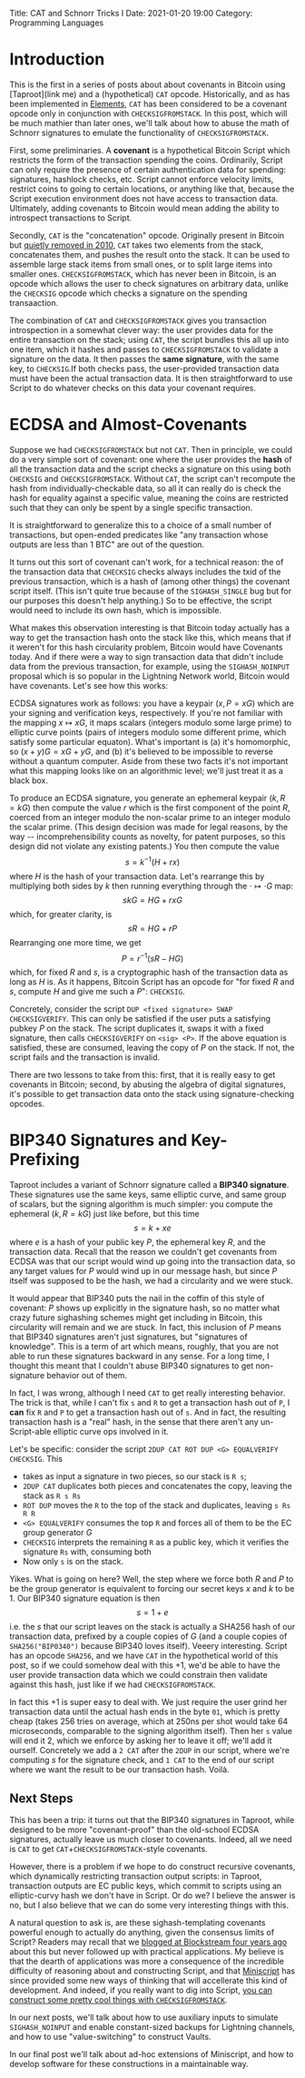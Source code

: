 Title: CAT and Schnorr Tricks I
Date: 2021-01-20 19:00
Category: Programming Languages

# Introduction
 
This is the first in a series of posts about about covenants in Bitcoin
using [Taproot](link me) and a (hypothetical) `CAT` opcode. Historically, and as has
been implemented in [Elements](https://github.com/ElementsProject/elements/),
`CAT` has been considered to be a covenant opcode only in conjunction with
`CHECKSIGFROMSTACK`. In this post, which will be much mathier than later ones,
we'll talk about how to abuse the math of Schnorr signatures to emulate the
functionality of `CHECKSIGFROMSTACK`.

First, some preliminaries. A **covenant** is a hypothetical Bitcoin Script
which restricts the form of the transaction spending the coins. Ordinarily,
Script can only require the presence of certain authentication data for
spending: signatures, hashlock checks, etc. Script cannot enforce velocity
limits, restrict coins to going to certain locations, or anything like that,
because the Script execution environment does not have access to transaction
data. Ultimately, adding covenants to Bitcoin would mean adding the ability
to introspect transactions to Script.

Secondly, `CAT` is the "concatenation" opcode. Originally present in Bitcoin
but [quietly removed in 2010](https://github.com/bitcoin/bitcoin/commit/4bd188c4383d6e614e18f79dc337fbabe8464c82),
`CAT` takes two elements from the stack, concatenates them, and pushes the
result onto the stack. It can be used to assemble large stack items from
small ones, or to split large items into smaller ones. `CHECKSIGFROMSTACK`,
which has never been in Bitcoin, is an opcode which allows the user to
check signatures on arbitrary data, unlike the `CHECKSIG` opcode which checks
a signature on the spending transaaction.

The combination of `CAT` and `CHECKSIGFROMSTACK` gives you transaction introspection
in a somewhat clever way: the user provides data for the entire transaction on the
stack; using `CAT`, the script bundles this all up into one item, which it hashes
and passes to `CHECKSIGFROMSTACK` to validate a signature on the data. It then
passes the **same signature**, with the same key, to `CHECKSIG`.If both checks
pass, the user-provided transaction data must have been the actual transaction data.
It is then straightforward to use Script to do whatever checks on this data your
covenant requires.

# ECDSA and Almost-Covenants

Suppose we had `CHECKSIGFROMSTACK` but not `CAT`. Then in principle, we could do
a very simple sort of covenant: one where the user provides the **hash** of all
the transaction data and the script checks a signature on this using both `CHECKSIG`
and `CHECKSIGFROMSTACK`. Without `CAT`, the script can't recompute the hash from
individually-checkable data, so all it can really do is check the hash for equality
against a specific value, meaning the coins are restricted such that they can only
be spent by a single specific transaction.

It is straightforward to generalize this to a choice of a small number of transactions,
but open-ended predicates like "any transaction whose outputs are less than 1 BTC" are
out of the question.

It turns out this sort of covenant can't work, for a technical reason: the of the
transaction data that `CHECKSIG` checks always includes the txid of the previous
transaction, which is a hash of (among other things) the covenant script itself.
(This isn't quite true because of the `SIGHASH_SINGLE` bug but for our purposes this
doesn't help anything.) So to be effective, the script would need to include its
own hash, which is impossible.

What makes this observation interesting is that Bitcoin today actually has a way to
get the transaction hash onto the stack like this, which means that if it weren't
for this hash circularity problem, Bitcoin would have Covenants today. And if there
were a way to sign transaction data that didn't include data from the previous transaction,
for example, using the `SIGHASH_NOINPUT` proposal which is so popular in the Lightning
Network world, Bitcoin would have covenants. Let's see how this works:

ECDSA signatures work as follows: you have a keypair $(x, P = xG)$ which are your signing
and verification keys, respectively. If you're not familiar with the mapping $x\mapsto xG$,
it maps scalars (integers modulo some large prime) to elliptic curve points (pairs of
integers modulo some different prime, which satisfy some particular equaton). What's
important is (a) it's homomorphic, so $(x + y)G = xG + yG$, and (b) it's believed to be
impossible to reverse without a quantum computer. Aside from these two facts it's not
important what this mapping looks like on an algorithmic level; we'll just treat it as a
black box.

To produce an ECDSA signature, you generate an ephemeral keypair $(k, R = kG)$ then compute
the value $r$ which is the first component of the point $R$, coerced from an integer modulo
the non-scalar prime to an integer modulo the scalar prime. (This design decision was made
for legal reasons, by the way -- incomprehensibility counts as novelty, for patent purposes,
so this design did not violate any existing patents.) You then compute the value
$$ s = k^{-1}(H + rx) $$
where $H$ is the hash of your transaction data. Let's rearrange this by multiplying both sides
by $k$ then running everything through the $\cdot\mapsto\cdot G$ map:
$$ skG = HG + rxG $$
which, for greater clarity, is
$$ sR = HG + rP $$
Rearranging one more time, we get
$$ P = r^{-1}(sR - HG) $$
which, for fixed $R$ and $s$, is a cryptographic hash of the transaction data as long as $H$
is. As it happens, Bitcoin Script has an opcode for "for fixed $R$ and $s$, compute $H$ and
give me such a $P$": `CHECKSIG`.

Concretely, consider the script `DUP <fixed signature> SWAP CHECKSIGVERIFY`. This can only
be satisfied if the user puts a satisfying pubkey $P$ on the stack. The script duplicates
it, swaps it with a fixed signature, then calls `CHECKSIGVERIFY` on `<sig> <P>`. If the
above equation is satisfied, these are consumed, leaving the copy of $P$ on the stack. If
not, the script fails and the transaction is invalid.

There are two lessons to take from this: first, that it is really easy to get covenants in
Bitcoin; second, by abusing the algebra of digital signatures, it's possible to get transaction
data onto the stack using signature-checking opcodes.

# BIP340 Signatures and Key-Prefixing

Taproot includes a variant of Schnorr signature called a **BIP340 signature**. These signatures
use the same keys, same elliptic curve, and same group of scalars, but the signing algorithm
is much simpler: you compute the ephemeral $(k, R = kG)$ just like before, but this time
$$ s = k + xe $$
where $e$ is a hash of your public key $P$, the ephemeral key $R$, and the transaction data.
Recall that the reason we couldn't get covenants from ECDSA was that our script would wind
up going into the transaction data, so any target values for $P$ would wind up in our message
hash, but since $P$ itself was supposed to be the hash, we had a circularity and we were stuck.

It would appear that BIP340 puts the nail in the coffin of this style of covenant: $P$ shows
up explicitly in the signature hash, so no matter what crazy future sighashing schemes might
get including in Bitcoin, this circularity will remain and we are stuck. In fact, this inclusion
of $P$ means that BIP340 signatures aren't just signatures, but "signatures of knowledge". This
is a term of art which means, roughly, that you are not able to run these signatures backward
in any sense. For a long time, I thought this meant that I couldn't abuse BIP340 signatures to
get non-signature behavior out of them.

In fact, I was wrong, although I need `CAT` to get really interesting behavior. The trick is
that, while I can't fix `s` and `R` to get a transaction hash out of `P`, I **can** fix `R`
and `P` to get a transaction hash out of `s`. And in fact, the resulting transaction hash is
a "real" hash, in the sense that there aren't any un-Script-able elliptic curve ops involved
in it.

Let's be specific: consider the script `2DUP CAT ROT DUP <G> EQUALVERIFY CHECKSIG`. This

* takes as input a signature in two pieces, so our stack is `R s`;
* `2DUP CAT` duplicates both pieces and concatenates the copy, leaving the stack as `R s Rs`
* `ROT DUP` moves the `R` to the top of the stack and duplicates, leaving `s Rs R R`
* `<G> EQUALVERIFY` consumes the top `R` and forces all of them to be the EC group generator $G$
* `CHECKSIG` interprets the remaining `R` as a public key, which it verifies the signature `Rs` with, consuming both
* Now only `s` is on the stack.

Yikes. What is going on here? Well, the step where we force both $R$ and $P$ to be the
group generator is equivalent to forcing our secret keys $x$ and $k$ to be 1. Our BIP340
signature equation is then
$$ s = 1 + e $$
i.e. the $s$ that our script leaves on the stack is actually a SHA256 hash of our
transaction data, prefixed by a couple copies of $G$ (and a couple copies of
`SHA256("BIP0340")` because BIP340 loves itself). Veeery interesting. Script has
an opcode `SHA256`, and we have `CAT` in the hypothetical world of this post, so
if we could somehow deal with this +1, we'd be able to have the user provide transaction
data which we could constrain then validate against this hash, just like if we had
`CHECKSIGFROMSTACK`.

In fact this +1 is super easy to deal with. We just require the user grind her transaction
data until the actual hash ends in the byte `01`, which is pretty cheap (takes 256 tries
on average, which at 250ns per shot would take 64 microseconds, comparable to the signing
algorithm itself). Then her `s` value will end it 2, which we enforce by asking her to
leave it off; we'll add it ourself. Concretely we add a `2 CAT` after the `2DUP` in our
script, where we're computing $s$ for the signature check, and `1 CAT` to the end of our
script where we want the result to be our transaction hash. Voilà.

## Next Steps

This has been a trip: it turns out that the BIP340 signatures in Taproot, while designed
to be more "covenant-proof" than the old-school ECDSA signatures, actually leave us much
closer to covenants. Indeed, all we need is `CAT` to get `CAT`+`CHECKSIGFROMSTACK`-style
covenants.

However, there is a problem if we hope to do construct recursive covenants, which dynamically
restricting transaction output scripts: in Taproot, transaction outputs are EC public
keys, which commit to scripts using an elliptic-curvy hash we don't have in Script. Or do
we? I believe the answer is no, but I also believe that we can do some very interesting
things with this.

A natural question to ask is, are these sighash-templating covenants powerful enough to
actually do anything, given the consensus limits of Script? Readers may recall that we
[blogged at Blockstream four years ago](https://blockstream.com/2016/11/02/en-covenants-in-elements-alpha/)
about this but never followed up with practical applications. My believe is that the
dearth of applications was more a consequence of the incredible difficulty of reasoning
about and constructing Script, and that [Miniscript](http://bitcoin.sipa.be/miniscript/)
has since provided some new ways of thinking that will accellerate this kind of development.
And indeed, if you really want to dig into Script, [you can construct some pretty cool
things with `CHECKSIGFROMSTACK`](https://ruggedbytes.com/articles/ll/).

In our next posts, we'll talk about how to use auxiliary inputs to simulate `SIGHASH_NOINPUT`
and enable constant-sized backups for Lightning channels, and how to use "value-switching"
to construct Vaults.

In our final post we'll talk about ad-hoc extensions of Miniscript, and how to develop
software for these constructions in a maintainable way.


